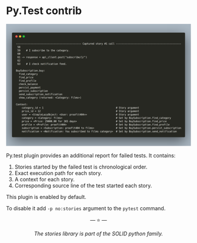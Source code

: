 # Py.Test contrib

![Py.Test](../images/pytest.png)

Py.test plugin provides an additional report for failed tests. It contains:

1. Stories started by the failed test is chronological order.
2. Exact execution path for each story.
3. A context for each story.
4. Corresponding source line of the test started each story.

This plugin is enabled by default.

To disable it add `-p no:stories` argument to the `pytest` command.

<p align="center">&mdash; ⭐️ &mdash;</p>
<p align="center"><i>The stories library is part of the SOLID python family.</i></p>
